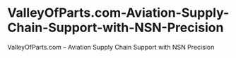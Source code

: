 # ValleyOfParts.com-Aviation-Supply-Chain-Support-with-NSN-Precision
ValleyOfParts.com – Aviation Supply Chain Support with NSN Precision
